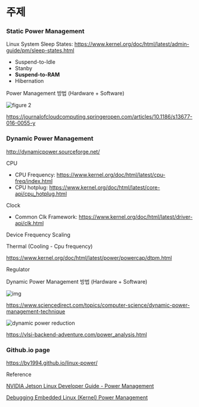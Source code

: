 # 주제

### Static Power Management

Linux System Sleep States: https://www.kernel.org/doc/html/latest/admin-guide/pm/sleep-states.html

- Suspend-to-Idle
- Stanby
- **Suspend-to-RAM**
- Hibernation



Power Management 방법 (Hardware + Software)

![figure 2](https://media.springernature.com/lw685/springer-static/image/art%3A10.1186%2Fs13677-016-0055-y/MediaObjects/13677_2016_55_Fig2_HTML.gif)

https://journalofcloudcomputing.springeropen.com/articles/10.1186/s13677-016-0055-y



### Dynamic Power Management

http://dynamicpower.sourceforge.net/

CPU

- CPU Frequency: https://www.kernel.org/doc/html/latest/cpu-freq/index.html
- CPU hotplug: https://www.kernel.org/doc/html/latest/core-api/cpu_hotplug.html

Clock

- Common Clk Framework: https://www.kernel.org/doc/html/latest/driver-api/clk.html

Device Frequency Scaling

Thermal (Cooling - Cpu frequency)

https://www.kernel.org/doc/html/latest/power/powercap/dtpm.html

Regulator



Dynamic Power Management 방법 (Hardware + Software)

![img](https://ars.els-cdn.com/content/image/1-s2.0-B9780123855121000037-f03-05-9780123855121.gif)

https://www.sciencedirect.com/topics/computer-science/dynamic-power-management-technique

![dynamic power reduction](https://vlsi-backend-adventure.com/images/pdanalysis/reduction.JPG)

https://vlsi-backend-adventure.com/power_analysis.html



### Github.io page

https://by1994.github.io/linux-power/





Reference

[NVIDIA Jetson Linux Developer Guide - Power Management](https://docs.nvidia.com/jetson/archives/r34.1/DeveloperGuide/index.html#page/Tegra%20Linux%20Driver%20Package%20Development%20Guide/power_management_jetson_xavier.html)

[Debugging Embedded Linux (Kernel) Power Management](https://www.cnx-software.com/2013/01/17/debugging-embedded-linux-kernel-power-management-elce-2012/)